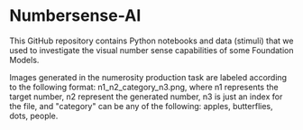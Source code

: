 # Numbersense-AI

This GitHub repository contains Python notebooks and data (stimuli) that we used to investigate the visual number sense capabilities of some Foundation Models.

Images generated in the numerosity production task are labeled according to the following format: n1_n2_category_n3.png, where n1 represents the target number, n2 represent the generated number, n3 is just an index for the file, and "category" can be any of the following: apples, butterflies, dots, people.
